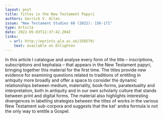 ```yaml
---
layout: post
title: Titles in the New Testament Papyri
authors: Garrick V. Allen
issue: "New Testament Studies 68 (2022): 156-171"
type: Article
date: 2022-05-03T12:37:42.204Z
links:
  - url: http://eprints.gla.ac.uk/258579/
    text: available on Enlighten
---
```

In this article I catalogue and analyse every form of the title – inscriptions, subscriptions and kephalaia – that appears in the New Testament papyri, bringing together this material for the first time. The titles provide new evidence for examining questions related to traditions of entitling in antiquity more broadly and offer a space to consider the dynamic relationships between medium, materiality, book-forms, paratextuality and interpretation, both in antiquity and in our own scholarly culture that stands between print and digital forms. The material also highlights interesting divergences in labelling strategies between the titles of works in the various New Testament sub-corpora and suggests that the kat’ andra formula is not the only way to entitle a Gospel.